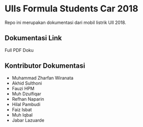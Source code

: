 # UIIs Formula Students Car 2018
Repo ini merupakan dokumentasi dari mobil listrik UII 2018.
## Dokumentasi Link
Full PDF Doku
## Kontributor Dokumentasi

 - Muhammad Zharfan Wiranata
 - Akhid Sulthoni
 - Fauzi HPM
 - Muh Dzulfiqar
 - Refhan Naparin
 - Hilal Pambudi
 - Faiz Isbat
 - Muh Iqbal
 - Jabar Lazuarde

<!--stackedit_data:
eyJoaXN0b3J5IjpbMTY1MzY5MjM0MCw1NTcxNTQwMjZdfQ==
-->